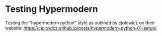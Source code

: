 # Testing Hypermodern

Testing the "hypermodern python" style as outlined by cjolowicz on their website: https://cjolowicz.github.io/posts/hypermodern-python-01-setup/
